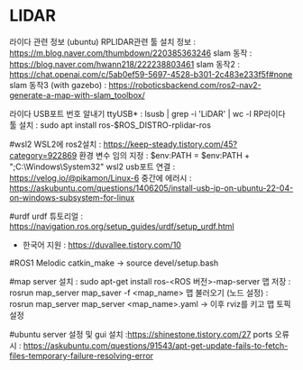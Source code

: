 # LIDAR
라이다 관련 정보 (ubuntu)
RPLIDAR관련 툴 설치 정보 : https://m.blog.naver.com/thumbdown/220385363246
slam 동작 : https://blog.naver.com/hwann218/222238803461
slam 동작2 : https://chat.openai.com/c/5ab0ef59-5697-4528-b301-2c483e233f5f#none
slam 동작3 (with gazebo) : https://roboticsbackend.com/ros2-nav2-generate-a-map-with-slam_toolbox/

라이다 USB포트 번호 알내기 ttyUSB* : lsusb | grep -i 'LiDAR' | wc -l
RP라이다 툴 설치 : sudo apt install ros-$ROS_DISTRO-rplidar-ros

#wsl2
WSL2에 ros2설치 : https://keep-steady.tistory.com/45?category=922869
환경 변수 임의 지정 : $env:PATH = $env:PATH + ";C:\Windows\System32"
wsl2 usb포트 연결 : https://velog.io/@pikamon/Linux-6
    중간에 에러시 : https://askubuntu.com/questions/1406205/install-usb-ip-on-ubuntu-22-04-on-windows-subsystem-for-linux


#urdf
urdf 튜토리얼 : https://navigation.ros.org/setup_guides/urdf/setup_urdf.html 
- 한국어 지원 : https://duvallee.tistory.com/10

#ROS1 Melodic
catkin_make -> source devel/setup.bash


#map server
설치 : sudo apt-get install ros-<ROS 버전>-map-server
맵 저장 : rosrun map_server map_saver -f <map_name>
맵 불러오기 (노드 설정) : rosrun map_server map_server <map_name>.yaml
-> 이후 rviz를 키고 맵 토픽 설정

#ubuntu server
설정 및 gui 설치 :https://shinestone.tistory.com/27
ports 오류시 : https://askubuntu.com/questions/91543/apt-get-update-fails-to-fetch-files-temporary-failure-resolving-error
